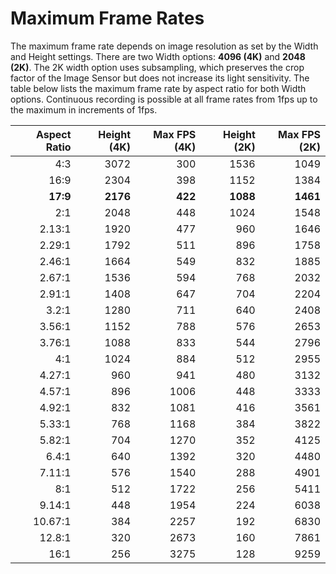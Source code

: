 # Maximum Frame Rates

The maximum frame rate depends on image resolution as set by the Width and Height settings. There are two Width options: **4096 \(4K\)** and **2048 \(2K\)**. The 2K width option uses subsampling, which preserves the crop factor of the Image Sensor but does not increase its light sensitivity. The table below lists the maximum frame rate by aspect ratio for both Width options. Continuous recording is possible at all frame rates from 1fps up to the maximum in increments of 1fps.

| Aspect Ratio | Height \(4K\) | Max FPS \(4K\) | Height \(2K\) | Max FPS \(2K\) |
| ---: | ---: | ---: | ---: | ---: |
| 4:3 | 3072 | 300 | 1536 | 1049 |
| 16:9 | 2304 | 398 | 1152 | 1384 |
| **17:9** | **2176** | **422** | **1088** | **1461** |
| 2:1 | 2048 | 448 | 1024 | 1548 |
| 2.13:1 | 1920 | 477 | 960 | 1646 |
| 2.29:1 | 1792 | 511 | 896 | 1758 |
| 2.46:1 | 1664 | 549 | 832 | 1885 |
| 2.67:1 | 1536 | 594 | 768 | 2032 |
| 2.91:1 | 1408 | 647 | 704 | 2204 |
| 3.2:1 | 1280 | 711 | 640 | 2408 |
| 3.56:1 | 1152 | 788 | 576 | 2653 |
| 3.76:1 | 1088 | 833 | 544 | 2796 |
| 4:1 | 1024 | 884 | 512 | 2955 |
| 4.27:1 | 960 | 941 | 480 | 3132 |
| 4.57:1 | 896 | 1006 | 448 | 3333 |
| 4.92:1 | 832 | 1081 | 416 | 3561 |
| 5.33:1 | 768 | 1168 | 384 | 3822 |
| 5.82:1 | 704 | 1270 | 352 | 4125 |
| 6.4:1 | 640 | 1392 | 320 | 4480 |
| 7.11:1 | 576 | 1540 | 288 | 4901 |
| 8:1 | 512 | 1722 | 256 | 5411 |
| 9.14:1 | 448 | 1954 | 224 | 6038 |
| 10.67:1 | 384 | 2257 | 192 | 6830 |
| 12.8:1 | 320 | 2673 | 160 | 7861 |
| 16:1 | 256 | 3275 | 128 | 9259 |

